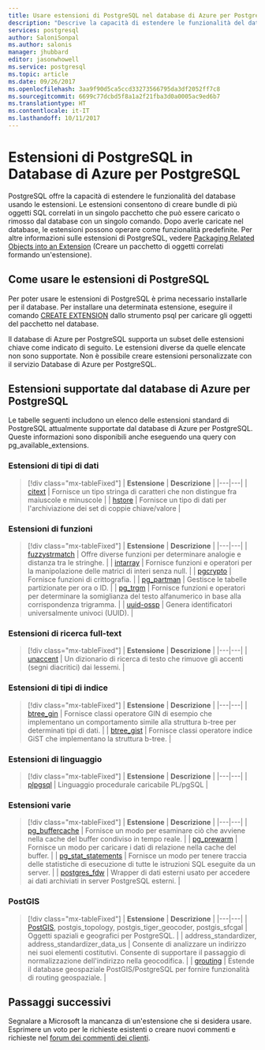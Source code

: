 ```yaml
---
title: Usare estensioni di PostgreSQL nel database di Azure per PostgreSQL | Microsoft Docs
description: "Descrive la capacità di estendere le funzionalità del database usando le estensioni nel database di Azure per PostgreSQL."
services: postgresql
author: SaloniSonpal
ms.author: salonis
manager: jhubbard
editor: jasonwhowell
ms.service: postgresql
ms.topic: article
ms.date: 09/26/2017
ms.openlocfilehash: 3aa9f90d5ca5ccd33273566795da3df2052ff7c8
ms.sourcegitcommit: 6699c77dcbd5f8a1a2f21fba3d0a0005ac9ed6b7
ms.translationtype: HT
ms.contentlocale: it-IT
ms.lasthandoff: 10/11/2017
---
```

# <a name="postgresql-extensions-in-azure-database-for-postgresql"></a>Estensioni di PostgreSQL in Database di Azure per PostgreSQL
PostgreSQL offre la capacità di estendere le funzionalità del database usando le estensioni. Le estensioni consentono di creare bundle di più oggetti SQL correlati in un singolo pacchetto che può essere caricato o rimosso dal database con un singolo comando. Dopo averle caricate nel database, le estensioni possono operare come funzionalità predefinite. Per altre informazioni sulle estensioni di PostgreSQL, vedere [Packaging Related Objects into an Extension](https://www.postgresql.org/docs/9.6/static/extend-extensions.html) (Creare un pacchetto di oggetti correlati formando un'estensione).

## <a name="how-to-use-postgresql-extensions"></a>Come usare le estensioni di PostgreSQL
Per poter usare le estensioni di PostgreSQL è prima necessario installarle per il database. Per installare una determinata estensione, eseguire il comando [CREATE EXTENSION](https://www.postgresql.org/docs/9.6/static/sql-createextension.html) dallo strumento psql per caricare gli oggetti del pacchetto nel database.

Il database di Azure per PostgreSQL supporta un subset delle estensioni chiave come indicato di seguito. Le estensioni diverse da quelle elencate non sono supportate. Non è possibile creare estensioni personalizzate con il servizio Database di Azure per PostgreSQL.

## <a name="extensions-supported-by-azure-database-for-postgresql"></a>Estensioni supportate dal database di Azure per PostgreSQL
Le tabelle seguenti includono un elenco delle estensioni standard di PostgreSQL attualmente supportate dal database di Azure per PostgreSQL. Queste informazioni sono disponibili anche eseguendo una query con pg\_available\_extensions.

### <a name="data-types-extensions"></a>Estensioni di tipi di dati

> [!div class="mx-tableFixed"]
| **Estensione** | **Descrizione** |
|---|---|
| [citext](https://www.postgresql.org/docs/9.6/static/citext.html) | Fornisce un tipo stringa di caratteri che non distingue fra maiuscole e minuscole |
| [hstore](https://www.postgresql.org/docs/9.6/static/hstore.html) | Fornisce un tipo di dati per l'archiviazione dei set di coppie chiave/valore |

### <a name="functions-extensions"></a>Estensioni di funzioni

> [!div class="mx-tableFixed"]
| **Estensione** | **Descrizione** |
|---|---|
| [fuzzystrmatch](https://www.postgresql.org/docs/9.6/static/fuzzystrmatch.html) | Offre diverse funzioni per determinare analogie e distanza tra le stringhe. |
| [intarray](https://www.postgresql.org/docs/9.6/static/intarray.html) | Fornisce funzioni e operatori per la manipolazione delle matrici di interi senza null. |
| [pgcrypto](https://www.postgresql.org/docs/9.6/static/pgcrypto.html) | Fornisce funzioni di crittografia. |
| [pg\_partman](https://pgxn.org/dist/pg_partman/doc/pg_partman.html) | Gestisce le tabelle partizionate per ora o ID. |
| [pg\_trgm](https://www.postgresql.org/docs/9.6/static/pgtrgm.html) | Fornisce funzioni e operatori per determinare la somiglianza del testo alfanumerico in base alla corrispondenza trigramma. |
| [uuid-ossp](https://www.postgresql.org/docs/9.6/static/uuid-ossp.html) | Genera identificatori universalmente univoci (UUID). |

### <a name="full-text-search-extensions"></a>Estensioni di ricerca full-text

> [!div class="mx-tableFixed"]
| **Estensione** | **Descrizione** |
|---|---|
| [unaccent](https://www.postgresql.org/docs/9.6/static/unaccent.html) | Un dizionario di ricerca di testo che rimuove gli accenti (segni diacritici) dai lessemi. |

### <a name="index-types-extensions"></a>Estensioni di tipi di indice

> [!div class="mx-tableFixed"]
| **Estensione** | **Descrizione** |
|---|---|
| [btree\_gin](https://www.postgresql.org/docs/9.6/static/btree-gin.html) | Fornisce classi operatore GIN di esempio che implementano un comportamento simile alla struttura b-tree per determinati tipi di dati. |
| [btree\_gist](https://www.postgresql.org/docs/9.6/static/btree-gist.html) | Fornisce classi operatore indice GiST che implementano la struttura b-tree. |

### <a name="language-extensions"></a>Estensioni di linguaggio

> [!div class="mx-tableFixed"]
| **Estensione** | **Descrizione** |
|---|---|
| [plpgsql](https://www.postgresql.org/docs/9.6/static/plpgsql.html) | Linguaggio procedurale caricabile PL/pgSQL |

### <a name="miscellaneous-extensions"></a>Estensioni varie

> [!div class="mx-tableFixed"]
| **Estensione** | **Descrizione** |
|---|---|
| [pg\_buffercache](https://www.postgresql.org/docs/9.6/static/pgbuffercache.html) | Fornisce un modo per esaminare ciò che avviene nella cache del buffer condiviso in tempo reale. |
| [pg\_prewarm](https://www.postgresql.org/docs/9.6/static/pgprewarm.html) | Fornisce un modo per caricare i dati di relazione nella cache del buffer. |
| [pg\_stat\_statements](https://www.postgresql.org/docs/9.6/static/pgstatstatements.html) | Fornisce un modo per tenere traccia delle statistiche di esecuzione di tutte le istruzioni SQL eseguite da un server. |
| [postgres\_fdw](https://www.postgresql.org/docs/9.6/static/postgres-fdw.html) | Wrapper di dati esterni usato per accedere ai dati archiviati in server PostgreSQL esterni. |

### <a name="postgis"></a>PostGIS

> [!div class="mx-tableFixed"]
| **Estensione** | **Descrizione** |
|---|---|
| [PostGIS](http://www.postgis.net/), postgis\_topology, postgis\_tiger\_geocoder, postgis\_sfcgal | Oggetti spaziali e geografici per PostgreSQL. |
| address\_standardizer, address\_standardizer\_data\_us | Consente di analizzare un indirizzo nei suoi elementi costitutivi. Consente di supportare il passaggio di normalizzazione dell'indirizzo nella geocodifica. |
| [grouting](http://pgrouting.org/) | Estende il database geospaziale PostGIS/PostgreSQL per fornire funzionalità di routing geospaziale. |

## <a name="next-steps"></a>Passaggi successivi
Segnalare a Microsoft la mancanza di un'estensione che si desidera usare. Esprimere un voto per le richieste esistenti o creare nuovi commenti e richieste nel [forum dei commenti dei clienti](https://feedback.azure.com/forums/597976-azure-database-for-postgresql).
